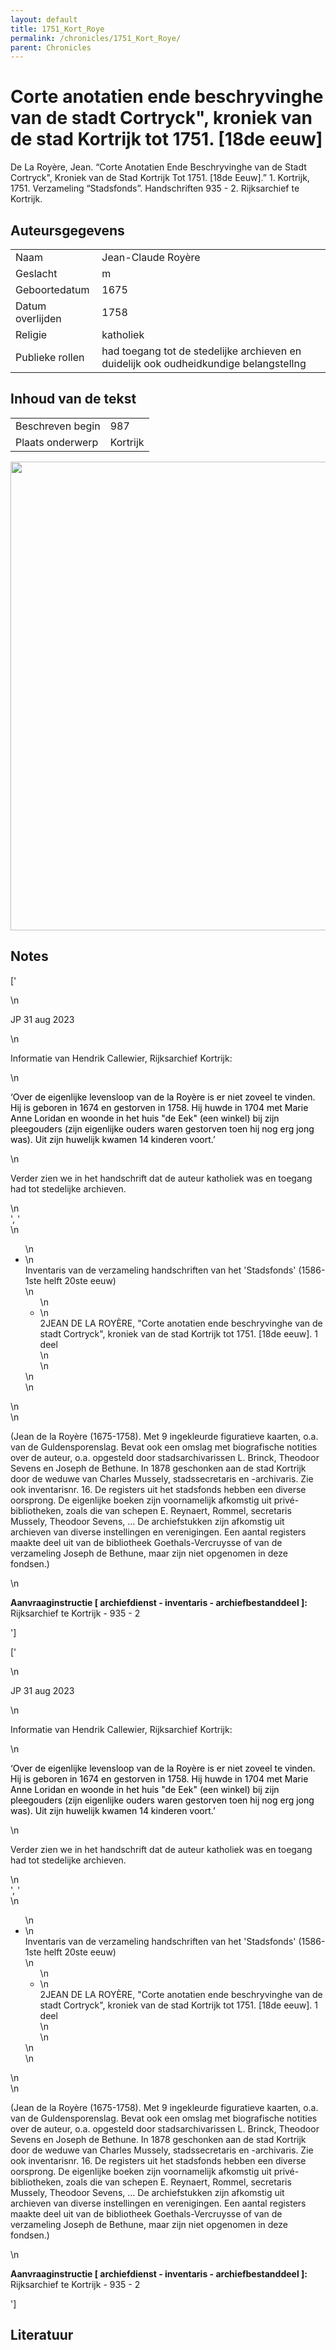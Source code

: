 ```yaml
---
layout: default
title: 1751_Kort_Roye
permalink: /chronicles/1751_Kort_Roye/
parent: Chronicles
--- 
```



# Corte anotatien ende beschryvinghe van de stadt Cortryck", kroniek van de stad Kortrijk tot 1751. [18de eeuw] 

De La Royère, Jean. “Corte Anotatien Ende Beschryvinghe van de Stadt Cortryck", Kroniek van de Stad Kortrijk Tot 1751. [18de Eeuw].” 1. Kortrijk, 1751. Verzameling “Stadsfonds”. Handschriften 935 - 2. Rijksarchief te Kortrijk. 

## Auteursgegevens 

| | | 
| --------------- | --------------- | 
| Naam | Jean-Claude Royère | 
| Geslacht | m | 
 | Geboortedatum | 1675 | 
| Datum overlijden | 1758 | 
| Religie | katholiek | 
| Publieke rollen | had toegang tot de stedelijke archieven en duidelijk ook oudheidkundige belangstellng | 

## Inhoud van de tekst 

| | | 
| --------------- | --------------- | 
| Beschreven begin | 987 | 
| Plaats onderwerp | Kortrijk | 

[<img src="..\..\barplots_chronicles\1751_Kort_Roye.jpg" width="750"/>](..\..\barplots_chronicles\1751_Kort_Roye.jpg) 

## Notes 

['<div data-schema-version="8"><p></p>\n<p>JP 31 aug 2023</p>\n<p>Informatie van Hendrik Callewier, Rijksarchief Kortrijk:</p>\n<p><span style="color: black">‘Over de eigenlijke levensloop van de la Royère is er niet zoveel te vinden. Hij is geboren in 1674 en gestorven in 1758. Hij huwde in 1704 met Marie Anne Loridan en woonde in het huis "de Eek" (een winkel) bij zijn pleegouders (zijn eigenlijke ouders waren gestorven toen hij nog erg jong was). Uit zijn huwelijk kwamen 14 kinderen voort.’</span></p>\n<p>Verder zien we in het handschrift dat de auteur katholiek was en toegang had tot stedelijke archieven.</p>\n</div>', '<div class="pathway">\n<ul>\n<li class="no-unitid">\n<div class="did"><span class="unittitle ">Inventaris van de verzameling handschriften van het \'Stadsfonds\' (1586-1ste helft 20ste eeuw)</span></div>\n<ul>\n<li>\n<div class="did"><span class="unitid">2</span><span class="unittitle ">JEAN DE LA ROYÈRE, "Corte anotatien ende beschryvinghe van de stadt Cortryck", kroniek van de stad Kortrijk tot 1751. [18de eeuw]. </span> <span class="physdesc">1 deel</span></div>\n</li>\n</ul>\n</li>\n</ul>\n</div>\n<p><span class="note">(Jean de la Royère (1675-1758). Met 9 ingekleurde figuratieve kaarten, o.a. van de Guldensporenslag. Bevat ook een omslag met biografische notities over de auteur, o.a. opgesteld door stadsarchivarissen L. Brinck, Theodoor Sevens en Joseph de Bethune. In 1878 geschonken aan de stad Kortrijk door de weduwe van Charles Mussely, stadssecretaris en -archivaris. Zie ook inventarisnr. 16. De registers uit het stadsfonds hebben een diverse oorsprong. De eigenlijke boeken zijn voornamelijk afkomstig uit privé-bibliotheken, zoals die van schepen E. Reynaert, Rommel, secretaris Mussely, Theodoor Sevens, ... De archiefstukken zijn afkomstig uit archieven van diverse instellingen en verenigingen. Een aantal registers maakte deel uit van de bibliotheek Goethals-Vercruysse of van de verzameling Joseph de Bethune, maar zijn niet opgenomen in deze fondsen.) </span></p>\n<p><strong>Aanvraaginstructie [ archiefdienst - inventaris - archiefbestanddeel ]:</strong><br />Rijksarchief te Kortrijk - 935 - 2</p>'] 

['<div data-schema-version="8"><p></p>\n<p>JP 31 aug 2023</p>\n<p>Informatie van Hendrik Callewier, Rijksarchief Kortrijk:</p>\n<p><span style="color: black">‘Over de eigenlijke levensloop van de la Royère is er niet zoveel te vinden. Hij is geboren in 1674 en gestorven in 1758. Hij huwde in 1704 met Marie Anne Loridan en woonde in het huis "de Eek" (een winkel) bij zijn pleegouders (zijn eigenlijke ouders waren gestorven toen hij nog erg jong was). Uit zijn huwelijk kwamen 14 kinderen voort.’</span></p>\n<p>Verder zien we in het handschrift dat de auteur katholiek was en toegang had tot stedelijke archieven.</p>\n</div>', '<div class="pathway">\n<ul>\n<li class="no-unitid">\n<div class="did"><span class="unittitle ">Inventaris van de verzameling handschriften van het \'Stadsfonds\' (1586-1ste helft 20ste eeuw)</span></div>\n<ul>\n<li>\n<div class="did"><span class="unitid">2</span><span class="unittitle ">JEAN DE LA ROYÈRE, "Corte anotatien ende beschryvinghe van de stadt Cortryck", kroniek van de stad Kortrijk tot 1751. [18de eeuw]. </span> <span class="physdesc">1 deel</span></div>\n</li>\n</ul>\n</li>\n</ul>\n</div>\n<p><span class="note">(Jean de la Royère (1675-1758). Met 9 ingekleurde figuratieve kaarten, o.a. van de Guldensporenslag. Bevat ook een omslag met biografische notities over de auteur, o.a. opgesteld door stadsarchivarissen L. Brinck, Theodoor Sevens en Joseph de Bethune. In 1878 geschonken aan de stad Kortrijk door de weduwe van Charles Mussely, stadssecretaris en -archivaris. Zie ook inventarisnr. 16. De registers uit het stadsfonds hebben een diverse oorsprong. De eigenlijke boeken zijn voornamelijk afkomstig uit privé-bibliotheken, zoals die van schepen E. Reynaert, Rommel, secretaris Mussely, Theodoor Sevens, ... De archiefstukken zijn afkomstig uit archieven van diverse instellingen en verenigingen. Een aantal registers maakte deel uit van de bibliotheek Goethals-Vercruysse of van de verzameling Joseph de Bethune, maar zijn niet opgenomen in deze fondsen.) </span></p>\n<p><strong>Aanvraaginstructie [ archiefdienst - inventaris - archiefbestanddeel ]:</strong><br />Rijksarchief te Kortrijk - 935 - 2</p>'] 

## Literatuur 

